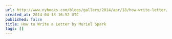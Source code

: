 ```yaml
---
url: http://www.nybooks.com/blogs/gallery/2014/apr/18/how-write-letter/
created_at: 2014-04-18 16:52 UTC
published: false
title: How to Write a Letter by Muriel Spark
tags: []
---
```



